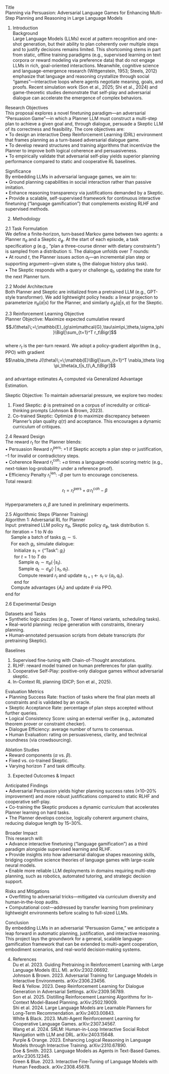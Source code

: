 Title  
Planning via Persuasion: Adversarial Language Games for Enhancing Multi-Step Planning and Reasoning in Large Language Models  

1. Introduction  
Background  
Large Language Models (LLMs) excel at pattern recognition and one-shot generation, but their ability to plan coherently over multiple steps and to justify decisions remains limited. This shortcoming stems in part from static, offline training paradigms (e.g., supervised learning on text corpora or reward modeling via preference data) that do not engage LLMs in rich, goal-oriented interactions. Meanwhile, cognitive science and language-emergence research (Wittgenstein, 1953; Steels, 2012) emphasize that language and reasoning crystallize through social “games”—interactive loops where agents negotiate meaning, goals, and proofs. Recent simulation work (Son et al., 2025; Shi et al., 2024) and game-theoretic studies demonstrate that self-play and adversarial dialogue can accelerate the emergence of complex behaviors.  

Research Objectives  
This proposal explores a novel finetuning paradigm—an adversarial “Persuasion Game”—in which a Planner LLM must construct a multi-step plan to achieve a given goal and, through dialogue, persuade a Skeptic LLM of its correctness and feasibility. The core objectives are:  
•   To design an interactive Deep Reinforcement Learning (DRL) environment that frames planning as a turn-based adversarial dialogue game.  
•   To develop reward structures and training algorithms that incentivize the Planner to improve both logical coherence and persuasiveness.  
•   To empirically validate that adversarial self-play yields superior planning performance compared to static and cooperative RL baselines.  

Significance  
By embedding LLMs in adversarial language games, we aim to:  
•   Ground planning capabilities in social interaction rather than passive imitation.  
•   Enhance reasoning transparency via justifications demanded by a Skeptic.  
•   Provide a scalable, self-supervised framework for continuous interactive finetuning (“language gamification”) that complements existing RLHF and supervised methods.  

2. Methodology  

2.1 Task Formulation  
We define a finite‐horizon, turn‐based Markov game between two agents: a Planner $\pi_\theta$ and a Skeptic $\sigma_\phi$. At the start of each episode, a task specification $g$ (e.g., “plan a three-course dinner with dietary constraints”) is sampled from a distribution $\mathcal{G}$. The dialogue unfolds over $T$ rounds:  
•   At round $t$, the Planner issues action $a_t$—an incremental plan step or supporting argument—given state $s_t$ (the dialogue history plus task).  
•   The Skeptic responds with a query or challenge $q_t$, updating the state for the next Planner turn.  

2.2 Model Architecture  
Both Planner and Skeptic are initialized from a pretrained LLM (e.g., GPT-style transformer). We add lightweight policy heads: a linear projection to parameterize $\pi_\theta(a|s)$ for the Planner, and similarly $\sigma_\phi(q|s,a)$ for the Skeptic.  

2.3 Reinforcement Learning Objective  
Planner Objective: Maximize expected cumulative reward  
$$J(\theta)\;=\;\mathbb{E}_{g\sim\mathcal{G},\tau\sim\pi_\theta,\sigma_\phi}\Bigl[\sum_{t=1}^T r_t\Bigr]$$  
where $r_t$ is the per-turn reward. We adopt a policy-gradient algorithm (e.g., PPO) with gradient  
$$\nabla_\theta J(\theta)\;=\;\mathbb{E}\Bigl[\sum_{t=1}^T \nabla_\theta \log \pi_\theta(a_t|s_t)\,A_t\Bigr]$$  
and advantage estimates $A_t$ computed via Generalized Advantage Estimation.  

Skeptic Objective: To maintain adversarial pressure, we explore two modes:  
1.   Fixed Skeptic: $\phi$ is pretrained on a corpus of incredulity or critical‐thinking prompts (Johnson & Brown, 2023).  
2.   Co-trained Skeptic: Optimize $\phi$ to maximize discrepancy between Planner’s plan quality $q(\tau)$ and acceptance. This encourages a dynamic curriculum of critiques.  

2.4 Reward Design  
The reward $r_t$ for the Planner blends:  
•   Persuasion Reward $r_t^{\mathrm{pers}}$: +1 if Skeptic accepts a plan step or justification, –1 for invalid or contradictory steps.  
•   Coherence Reward $r_t^{\mathrm{coh}}$: +$\alpha$ times a language-model scoring metric (e.g., next-token log-probability under a reference proof).  
•   Efficiency Penalty $r_t^{\mathrm{len}}$: –$\beta$ per turn to encourage conciseness.  
Total reward:  
$$r_t = r_t^{\mathrm{pers}} + \alpha\,r_t^{\mathrm{coh}} - \beta$$  
Hyperparameters $\alpha,\beta$ are tuned in preliminary experiments.  

2.5 Algorithmic Steps (Planner Training)  
Algorithm 1: Adversarial RL for Planner  
Input: pretrained LLM policy $\pi_\theta$, Skeptic policy $\sigma_\phi$, task distribution $\mathcal{G}$.  
for iteration = 1 to $N$ do  
  Sample a batch of tasks $g_i\sim\mathcal{G}$.  
  For each $g_i$, simulate dialogue:  
  Initialize $s_1 = \{\text{“Task”: }g_i\}$  
  for $t=1$ to $T$ do  
   Sample $a_t \sim \pi_\theta(\cdot|s_t)$.  
   Sample $q_t \sim \sigma_\phi(\cdot\,|\,s_t,a_t)$.  
   Compute reward $r_t$ and update $s_{t+1} \leftarrow s_t\cup\{a_t,q_t\}$.  
  end for  
  Compute advantages $\{A_t\}$ and update $\theta$ via PPO.  
end for  

2.6 Experimental Design  

Datasets and Tasks  
•   Synthetic logic puzzles (e.g., Tower of Hanoi variants, scheduling tasks).  
•   Real-world planning: recipe generation with constraints, itinerary planning.  
•   Human‐annotated persuasion scripts from debate transcripts (for pretraining Skeptic).  

Baselines  
1.   Supervised fine-tuning with Chain-of-Thought annotations.  
2.   RLHF: reward model trained on human preferences for plan quality.  
3.   Cooperative Self-Play: positive-only dialogue games without adversarial skeptic.  
4.   In-Context RL planning (DICP; Son et al., 2025).  

Evaluation Metrics  
•   Planning Success Rate: fraction of tasks where the final plan meets all constraints and is validated by an oracle.  
•   Skeptic Acceptance Rate: percentage of plan steps accepted without further queries.  
•   Logical Consistency Score: using an external verifier (e.g., automated theorem prover or constraint checker).  
•   Dialogue Efficiency: average number of turns to consensus.  
•   Human Evaluation: rating on persuasiveness, clarity, and technical soundness (via crowdsourcing).  

Ablation Studies  
•   Reward components ($\alpha$ vs. $\beta$).  
•   Fixed vs. co-trained Skeptic.  
•   Varying horizon $T$ and task difficulty.  

3. Expected Outcomes & Impact  

Anticipated Findings  
•   Adversarial Persuasion yields higher planning success rates (≥10–20% improvement) and more robust justifications compared to static RLHF and cooperative self-play.  
•   Co-training the Skeptic produces a dynamic curriculum that accelerates Planner learning on hard tasks.  
•   The Planner develops concise, logically coherent argument chains, reducing dialogue length by 15–30%.  

Broader Impact  
This research will:  
•   Advance interactive finetuning (“language gamification”) as a third paradigm alongside supervised learning and RLHF.  
•   Provide insights into how adversarial dialogue shapes reasoning skills, bridging cognitive science theories of language games with large-scale neural models.  
•   Enable more reliable LLM deployments in domains requiring multi-step planning, such as robotics, automated tutoring, and strategic decision support.  

Risks and Mitigations  
•   Overfitting to adversarial tricks—mitigated via curriculum diversity and human‐in‐the-loop audits.  
•   Computational cost—addressed by transfer learning from preliminary lightweight environments before scaling to full-sized LLMs.  

Conclusion  
By embedding LLMs in an adversarial “Persuasion Game,” we anticipate a leap forward in automatic planning, justification, and interactive reasoning. This project lays the groundwork for a general, scalable language-gamification framework that can be extended to multi-agent cooperation, embodiment scenarios, and real-world decision‐making systems.  

4. References  
Du et al. 2023. Guiding Pretraining in Reinforcement Learning with Large Language Models (ELL M). arXiv:2302.06692.  
Johnson & Brown. 2023. Adversarial Training for Language Models in Interactive Environments. arXiv:2306.23456.  
Red & Yellow. 2023. Deep Reinforcement Learning for Dialogue Generation in Adversarial Settings. arXiv:2309.56789.  
Son et al. 2025. Distilling Reinforcement Learning Algorithms for In-Context Model-Based Planning. arXiv:2502.19009.  
Shi et al. 2024. Large Language Models are Learnable Planners for Long-Term Recommendation. arXiv:2403.00843.  
White & Black. 2023. Multi-Agent Reinforcement Learning for Cooperative Language Games. arXiv:2307.34567.  
Wang et al. 2024. SRLM: Human-in-Loop Interactive Social Robot Navigation with LLM and DRL. arXiv:2403.15648.  
Purple & Orange. 2023. Enhancing Logical Reasoning in Language Models through Interactive Training. arXiv:2310.67890.  
Doe & Smith. 2023. Language Models as Agents in Text-Based Games. arXiv:2305.12345.  
Green & Blue. 2023. Interactive Fine-Tuning of Language Models with Human Feedback. arXiv:2308.45678.